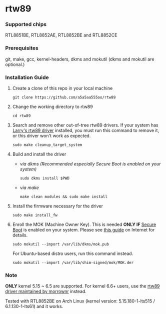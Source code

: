 # rtw89

### Supported chips
RTL8851BE, RTL8852AE, RTL8852BE and RTL8852CE

### Prerequisites

git, make, gcc, kernel-headers, dkms and mokutil (dkms and mokutil are optional.)

### Installation Guide

1. Create a clone of this repo in your local machine

   ```
   git clone https://github.com/a5a5aa555oo/rtw89
   ```

2. Change the working directory to rtw89

   ```
   cd rtw89
   ```

3. Search and remove other out-of-tree rtw89 drivers. If your system has [Larry's rtw89 driver](https://github.com/lwfinger/rtw89) installed, you must run this command to remove it, or this driver won't work as expected.

   ```
   sudo make cleanup_target_system
   ```

4. Build and install the driver

   * _via dkms (Recommended especially Secure Boot is enabled on your system)_

     ```
     sudo dkms install $PWD
     ```

   * _via make_

     ```
     make clean modules && sudo make install
     ```

5. Install the firmware necessary for the driver

   ```
   sudo make install_fw
   ```


6. Enroll the MOK (Machine Owner Key). This is needed **ONLY IF** [Secure Boot](https://wiki.debian.org/SecureBoot) is enabled on your system. Please see [this guide]() on Internet for details.

   ```
   sudo mokutil --import /var/lib/dkms/mok.pub
   ```

   For Ubuntu-based distro users, run this command instead.

   ```
   sudo mokutil --import /var/lib/shim-signed/mok/MOK.der
   ```

### Note

**ONLY** kernel 5.15 ~ 6.5 are supported. For kernel 6.6+ users, use the [rtw89 driver maintained by morrownr](https://github.com/morrownr/rtw89) instead.

Tested with RTL8852BE on Arch Linux (kernel version: 5.15.180-1-lts515 / 6.1.130-1-lts61) and it works.
